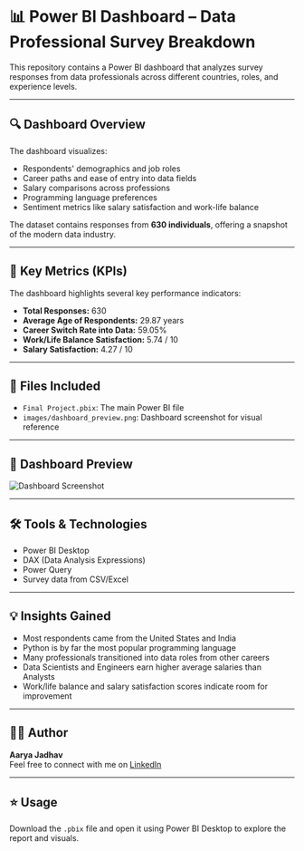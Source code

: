 # 📊 Power BI Dashboard – Data Professional Survey Breakdown

This repository contains a Power BI dashboard that analyzes survey responses from data professionals across different countries, roles, and experience levels.

---

## 🔍 Dashboard Overview

The dashboard visualizes:
- Respondents' demographics and job roles
- Career paths and ease of entry into data fields
- Salary comparisons across professions
- Programming language preferences
- Sentiment metrics like salary satisfaction and work-life balance

The dataset contains responses from **630 individuals**, offering a snapshot of the modern data industry.

---

## 📌 Key Metrics (KPIs)

The dashboard highlights several key performance indicators:

- **Total Responses:** 630  
- **Average Age of Respondents:** 29.87 years  
- **Career Switch Rate into Data:** 59.05%  
- **Work/Life Balance Satisfaction:** 5.74 / 10  
- **Salary Satisfaction:** 4.27 / 10  

---

## 📁 Files Included

- `Final Project.pbix`: The main Power BI file
- `images/dashboard_preview.png`: Dashboard screenshot for visual reference

---

## 📸 Dashboard Preview

![Dashboard Screenshot](<img width="1315" height="742" alt="image" src="https://github.com/user-attachments/assets/fa1a2e80-d79d-475a-8ce6-b03288157caa" />)

---

## 🛠 Tools & Technologies

- Power BI Desktop
- DAX (Data Analysis Expressions)
- Power Query
- Survey data from CSV/Excel

---

## 💡 Insights Gained

- Most respondents came from the United States and India
- Python is by far the most popular programming language
- Many professionals transitioned into data roles from other careers
- Data Scientists and Engineers earn higher average salaries than Analysts
- Work/life balance and salary satisfaction scores indicate room for improvement

---

## 🙋‍♂️ Author

**Aarya Jadhav**  
Feel free to connect with me on [LinkedIn](https://www.linkedin.com/in/YOURPROFILE)

---

## ⭐ Usage

Download the `.pbix` file and open it using Power BI Desktop to explore the report and visuals.
